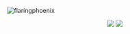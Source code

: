 <p align="left"> <img src="https://komarev.com/ghpvc/?username=soul94-dev&label=Profile%20views&color=0e75b6&style=flat" alt="flaringphoenix" /> </p>
<p align="center">
  <img src="https://github-readme-stats.vercel.app/api/top-langs/?username=soul94&title_color=ffffff&text_color=daf7dc&bg_color=151515"/>
  <img src="https://github-readme-stats.vercel.app/api?username=soul94&&show_icons=true&title_color=ffffff&icon_color=bb2acf&text_color=daf7dc&bg_color=151515"/>
</p>
